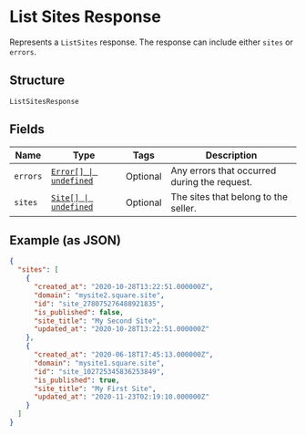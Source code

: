 
# List Sites Response

Represents a `ListSites` response. The response can include either `sites` or `errors`.

## Structure

`ListSitesResponse`

## Fields

| Name | Type | Tags | Description |
|  --- | --- | --- | --- |
| `errors` | [`Error[] \| undefined`](/doc/models/error.md) | Optional | Any errors that occurred during the request. |
| `sites` | [`Site[] \| undefined`](/doc/models/site.md) | Optional | The sites that belong to the seller. |

## Example (as JSON)

```json
{
  "sites": [
    {
      "created_at": "2020-10-28T13:22:51.000000Z",
      "domain": "mysite2.square.site",
      "id": "site_278075276488921835",
      "is_published": false,
      "site_title": "My Second Site",
      "updated_at": "2020-10-28T13:22:51.000000Z"
    },
    {
      "created_at": "2020-06-18T17:45:13.000000Z",
      "domain": "mysite1.square.site",
      "id": "site_102725345836253849",
      "is_published": true,
      "site_title": "My First Site",
      "updated_at": "2020-11-23T02:19:10.000000Z"
    }
  ]
}
```

